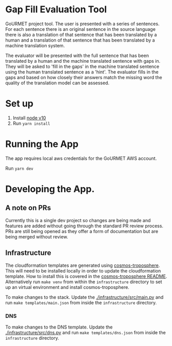 # Gap Fill Evaluation Tool

GoURMET project tool. The user is presented with a series of sentences. For each sentence there is an original sentence in the source language there is also a translation of that sentence that has been translated by a human and a translation of that sentence that has been translated by a machine translation system.

The evaluator will be presented with the full sentence that has been translated by a human and the machine translated sentence with gaps in. They will be asked to 'fill in the gaps' in the machine translated sentence using the human translated sentence as a 'hint'.  The evaluator fills in the gaps and based on how closely their answers match the missing word the quality of the translation model can be assessed.

# Set up
1. Install [node v10](https://nodejs.org/en/)
2. Run `yarn install`

# Running the App

The app requires local aws credentials for the GoURMET AWS account.

Run `yarn dev`

# Developing the App.

## A note on PRs

Currently this is a single dev project so changes are being made and features are added without going through the standard PR review process. PRs are still being opened as they offer a form of documentation but are being merged without review.

## Infrastructure

The cloudformation templates are generated using [cosmos-troposphere](https://github.com/bbc/cosmos-troposphere). This will need to be installed locally in order to update the cloudformation template. How to install this is covered in the [cosmos-troposphere README](https://github.com/bbc/cosmos-troposphere/blob/master/README.rst). Alternatively run `make venv` from within the `infrastructure` directory to set up an virtual environment and install cosmos-troposphere.

To make changes to the stack. Update the [./infrastructure/src/main.py](./infrastructure/src/main.py) and run `make templates/main.json` from inside the `infrastructure` directory.

### DNS

To make changes to the DNS template. Update the [./infrastructure/src/dns.py](./infrastructure/src/dns.py) and run `make templates/dns.json` from inside the `infrastructure` directory.
